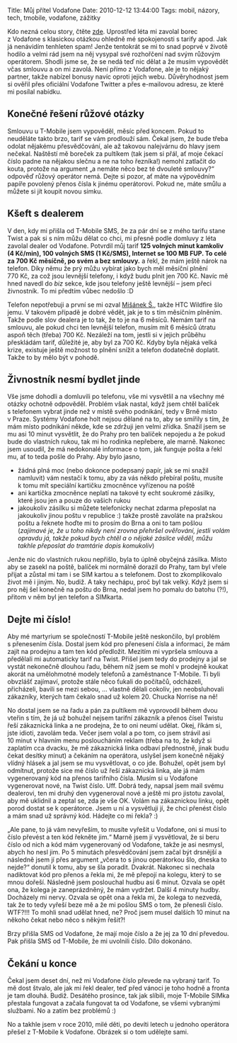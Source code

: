 Title: Můj přítel Vodafone
Date: 2010-12-12 13:44:00
Tags: mobil, názory, tech, tmobile, vodafone, zážitky

Kdo nezná celou story, čtěte [zde](|filename|2010-06-15_muj-pritel-t-mobile.md). Uprostřed léta mi zavolal borec z Vodafone s klasickou otázkou ohledně mé spokojenosti s tarify apod. Jak já nenávidím tenhleten spam! Jenže tentokrát se mi to snad poprvé v životě hodilo a velmi rád jsem na něj vysypal své rozhořčení nad svým růžovým operátorem. Shodli jsme se, že se nedá teď nic dělat a že musím vypovědět včas smlouvu a on mi zavolá. Není přímo z Vodafone, ale je to nějaký partner, takže nabízel bonusy navíc oproti jejich webu. Důvěryhodnost jsem si ověřil přes oficiální Vodafone Twitter a přes e-mailovou adresu, ze které mi posílal nabídku.

## Konečné řešení růžové otázky

Smlouvu u T-Mobile jsem vypověděl, měsíc před koncem. Pokud to neuděláte takto brzo, tarif se vám prodlouží sám. Čekal jsem, že bude třeba odolat nějakému přesvědčování, ale až takovou nalejvárnu do hlavy jsem nečekal. Naštěstí mě boreček za pultíkem (tak jsem si přál, ať moje čekací číslo padne na nějakou slečnu a ne na toho řezníka!) nemohl zatlačit do kouta, protože na argument „a nemáte něco bez té dvouleté smlouvy?“ odpověď růžový operátor nemá. Dejte si pozor, ať máte na výpovědním papíře povolený přenos čísla k jinému operátorovi. Pokud ne, máte smůlu a můžete si jít koupit novou simku.

## Kšeft s dealerem

V den, kdy mi přišla od T-Mobile SMS, že za pár dní se z mého tarifu stane Twist a pak si s ním můžu dělat co chci, mi přesně podle domluvy z léta zavolal dealer od Vodafone. Potvrdil můj tarif **125 volných minut kamkoliv (4 Kč/min), 100 volných SMS (1 Kč/SMS), Internet se 100 MB FUP. To celé za 700 Kč měsíčně, po svém a bez smlouvy.** a řekl, že mám ještě nárok na telefon. Díky němu že prý můžu vybírat jako bych měl měsíční plnění 770 Kč, za což jsou levnější telefony, i když budu plnit jen 700 Kč. Navíc mě hned navedl do *biz* sekce, kde jsou telefony ještě levnější – jsem přeci živnostník. To mi předtím vůbec nedošlo :D

Telefon nepotřebuji a první se mi ozval [Mišánek Š.](http://twitter.com/svecmichal), takže HTC Wildfire šlo jemu. V takovém případě je dobré vědět, jak je to s tím měsíčním plněním. Takže podle slov dealera je to tak, že to je na 6 měsíců. Nemám tarif na smlouvu, ale pokud chci ten levnější telefon, musím mít 6 měsíců útratu aspoň těch (třeba) 700 Kč. Nezáleží na tom, jestli si v jejich průběhu přeskládám tarif, důležité je, aby byl za 700 Kč. Kdyby byla nějaká velká krize, existuje ještě možnost to plnění snížit a telefon dodatečně doplatit. Takže to by mělo být v pohodě.

## Živnostník nesmí bydlet jinde

Vše jsme dohodli a domluvili po telefonu, vše mi vysvětlil a na všechny mé otázky ochotně odpověděl. Problém však nastal, když jsem chtěl balíček s telefonem vybrat jinde než v místě svého podnikání, tedy v Brně místo v Praze. Systémy Vodafone holt nejsou dělané na to, aby se smířily s tím, že mám místo podnikání někde, kde se zdržuji jen velmi zřídka. Snažil jsem se mu asi 10 minut vysvětlit, že do Prahy pro ten balíček nepojedu a že pokud bude do vlastních rukou, tak mi ho rodinka nepřebere, ale marně. Nakonec jsem usoudil, že má nedokonalé informace o tom, jak funguje pošta a řekl mu, ať to teda pošle do Prahy. Aby bylo jasno,

-   žádná plná moc (nebo dokonce podepsaný papír, jak se mi snažil namluvit) vám nestačí k tomu, aby za vás někdo přebíral poštu, musíte k tomu mít speciální kartičku zmocněnce vyřízenou na poště
-   ani kartička zmocněnce neplatí na takové ty echt soukromé zásilky, které jsou jen a pouze do vašich rukou
-   jakoukoliv zásilku si můžete telefonicky nechat zdarma přeposlat na jakoukoliv jinou poštu v republice :) takže prostě zavoláte na pražskou poštu a řeknete hoďte mi to prosím do Brna a oni to tam pošlou (*zajímavé je, že u toho nikdy není zrovna přehršel ověřování, jestli volám opravdu já, takže pokud bych chtěl a o nějaké zásilce věděl, můžu takhle přeposlat do tramtárie dopis komukoliv*)

Jenže nic do vlastních rukou nepřišlo, byla to úplně obyčejná zásilka. Místo aby se zasekl na poště, balíček mi normálně dorazil do Prahy, tam byl vřele přijat a zůstal mi tam i se SIM kartou a s telefonem. Dost to zkomplikovalo život mě i jiným. No, budiž. A taky nechápu, proč byl tak velký. Když jsem si pro něj šel konečně na poštu do Brna, nedal jsem ho pomalu do batohu (?!), přitom v něm byl jen telefon a SIMkarta.

## Dejte mi číslo!

Aby mé martyrium se společností T-Mobile ještě neskončilo, byl problém s přenesením čísla. Dostal jsem kód pro přenesení čísla a informaci, že mám zajít na prodejnu a tam ten kód předložit. Mezitím mi vypršela smlouva a předělali mi automaticky tarif na Twist. Přišel jsem tedy do prodejny a jal se vystát nekonečně dlouhou řadu, během níž jsem se mohl v prodejně koukat akorát na umělohmotné modely telefonů a zaměstnance T-Mobile. Ti byli obvzlášť zajímaví, protože stále něco ťukali do počítačů, odcházeli, přicházeli, bavili se mezi sebou, … vlastně dělali cokoliv, jen neobsluhovali zákazníky, kterých tam čekalo snad už kolem 20. Chucka Norrise na ně!

No dostal jsem se na řadu a pán za pultíkem mě vyprovodil během dvou vteřin s tím, že já už bohužel nejsem tarifní zákazník a přenos čísel Twistu řeší zákaznická linka a ne prodejna, že to oni neumí udělat. Okej, říkám si, jste idioti, zavolám teda. Večer jsem volal a po tom, co jsem strávil asi 10 minut v hlavním menu posloucháním reklam (třeba na to, že když si zaplatím cca dvacku, že mě zákaznická linka odbaví přednostně, jinak budu čekat desítky minut) a čekáním na operátora, uslyšel jsem konečně nějaký vlídný hlásek a jal jsem se mu vysvětlovat, o co jde. Bohužel, opět jsem byl odmítnut, protože sice mé číslo už řeší zákaznická linka, ale já mám vygenerovaný kód na přenos tarifního čísla. Musím si u Vodafone vygenerovat nové, na Twist číslo. Uff. Dobrá tedy, napsal jsem mail svému dealerovi, ten mi druhý den vygeneroval nové a ještě mi pro jistotu zavolal, aby mě uklidnil a zeptal se, zda je vše OK. Volám na zákaznickou linku, opět porod dostat se k operátorce. Jsem u ní a vysvětluji jí, že chci přenést číslo a mám snad už správný kód. Hádejte co mi řekla? :)

„Ale pane, to já vám nevyřeším, to musíte vyřešit u Vodafone, oni si musí to číslo převést a ten kód řekněte jim.“ Marně jsem jí vysvětloval, že si beru číslo od nich a kód mám vygenerovaný od Vodafone, takže je asi nesmysl, abych ho nesl jim. Po 5 minutách přesvědčování jsem začal být drsnější a následně jsem jí přes argument „včera to s jinou operátorkou šlo, dneska to nejde?“ donutil k tomu, aby se šla poradit. Dvakrát. Nakonec si nechala nadiktovat kód pro přenos a řekla mi, že mě přepojí na kolegu, který to se mnou dořeší. Následně jsem poslouchal hudbu asi 6 minut. Ozvala se opět ona, že kolega je zaneprázdněný, že mám vydržet. Další 4 minuty hudby. Docházely mi nervy. Ozvala se opět ona a řekla mi, že kolega to nezvedá, tak že to tedy vyřeší beze mě a že mi pošlou SMS o tom, že přenesli číslo. WTF?!!! To mohli snad udělat hned, ne? Proč jsem musel dalších 10 minut na někoho čekat nebo něco s někým řešit?!

Brzy přišla SMS od Vodafone, že mají moje číslo a že jej za 10 dní převedou. Pak přišla SMS od T-Mobile, že mi uvolnili číslo. Dílo dokonáno.

## Čekání u konce

Čekal jsem deset dní, než mi Vodafone číslo převede na vybraný tarif. To mě dost štvalo, ale jak mi řekl dealer, teď před vánoci je toho hodně a fronta je tam dlouhá. Budiž. Desátého prosince, tak jak slíbili, moje T-Mobile SIMka přestala fungovat a začala fungovat ta od Vodafone, se všemi vybranými službami. No a zatím bez problémů :)

No a takhle jsem v roce 2010, milé děti, po devíti letech u jednoho operátora přešel z T-Mobile k Vodafone. Obrázek si o tom udělejte sami.